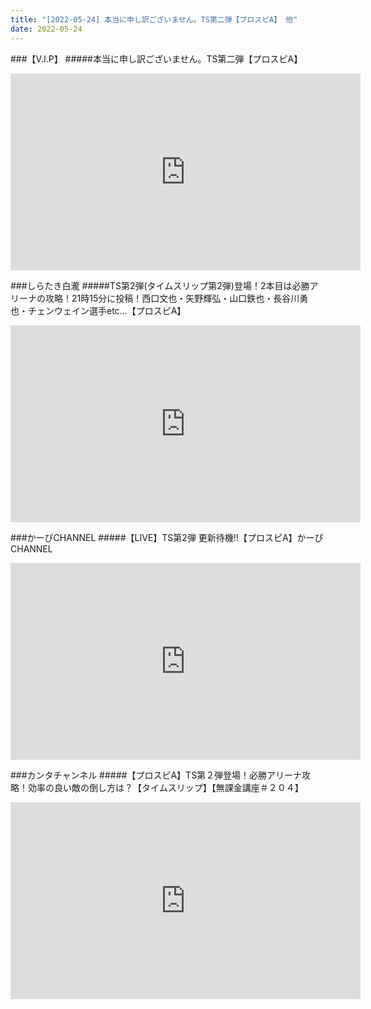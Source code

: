 ```yaml
---
title: "[2022-05-24] 本当に申し訳ございません。TS第二弾【プロスピA】 他"
date: 2022-05-24
---
```

###【V.I.P】
#####本当に申し訳ございません。TS第二弾【プロスピA】
<iframe width="560" height="315" src="https://www.youtube.com/embed/UOlSgzuOdOo" frameborder="0" allow="accelerometer; autoplay; clipboard-write; encrypted-media; gyroscope; picture-in-picture" allowfullscreen></iframe>

###しらたき白瀧
#####TS第2弾(タイムスリップ第2弾)登場！2本目は必勝アリーナの攻略！21時15分に投稿！西口文也・矢野輝弘・山口鉄也・長谷川勇也・チェンウェイン選手etc…【プロスピA】
<iframe width="560" height="315" src="https://www.youtube.com/embed/MBhylhlua2s" frameborder="0" allow="accelerometer; autoplay; clipboard-write; encrypted-media; gyroscope; picture-in-picture" allowfullscreen></iframe>

###かーぴCHANNEL
#####【LIVE】TS第2弾 更新待機!!【プロスピA】かーぴCHANNEL
<iframe width="560" height="315" src="https://www.youtube.com/embed/AoqdhO2a2TU" frameborder="0" allow="accelerometer; autoplay; clipboard-write; encrypted-media; gyroscope; picture-in-picture" allowfullscreen></iframe>

###カンタチャンネル
#####【プロスピA】TS第２弾登場！必勝アリーナ攻略！効率の良い敵の倒し方は？【タイムスリップ】【無課金講座＃２０４】
<iframe width="560" height="315" src="https://www.youtube.com/embed/zcfu6MCg6vk" frameborder="0" allow="accelerometer; autoplay; clipboard-write; encrypted-media; gyroscope; picture-in-picture" allowfullscreen></iframe>

